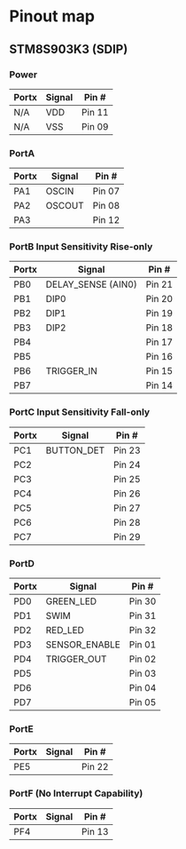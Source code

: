 # Pinout map

## STM8S903K3 (SDIP)

### Power
| Portx | Signal        | Pin #  |
|-------|---------------|--------|
| N/A   | VDD           | Pin 11 |
| N/A   | VSS           | Pin 09 |


### PortA
| Portx | Signal        | Pin #  |
|-------|---------------|--------|
| PA1   | OSCIN         | Pin 07 |
| PA2   | OSCOUT        | Pin 08 |
| PA3   |               | Pin 12 |

### PortB Input Sensitivity Rise-only
| Portx | Signal             | Pin #  |
|-------|--------------------|--------|
| PB0   | DELAY_SENSE (AIN0) | Pin 21 |
| PB1   | DIP0               | Pin 20 |
| PB2   | DIP1               | Pin 19 |
| PB3   | DIP2               | Pin 18 |
| PB4   |                    | Pin 17 |
| PB5   |                    | Pin 16 |
| PB6   | TRIGGER_IN         | Pin 15 |
| PB7   |                    | Pin 14 |

### PortC Input Sensitivity Fall-only
| Portx | Signal        | Pin #  |
|-------|---------------|--------|
| PC1   | BUTTON_DET    | Pin 23 |
| PC2   |               | Pin 24 |
| PC3   |               | Pin 25 |
| PC4   |               | Pin 26 |
| PC5   |               | Pin 27 |
| PC6   |               | Pin 28 |
| PC7   |               | Pin 29 |

### PortD
| Portx | Signal        | Pin #  |
|-------|---------------|--------|
| PD0   | GREEN_LED     | Pin 30 |
| PD1   | SWIM          | Pin 31 |
| PD2   | RED_LED       | Pin 32 |
| PD3   | SENSOR_ENABLE | Pin 01 |
| PD4   | TRIGGER_OUT   | Pin 02 | (Potentially move to PA3?)
| PD5   |               | Pin 03 |
| PD6   |               | Pin 04 |
| PD7   |               | Pin 05 |

### PortE
| Portx | Signal        | Pin #  |
|-------|---------------|--------|
| PE5   |               | Pin 22 |

### PortF (No Interrupt Capability)
| Portx | Signal        | Pin #  |
|-------|---------------|--------|
| PF4   |               | Pin 13 |